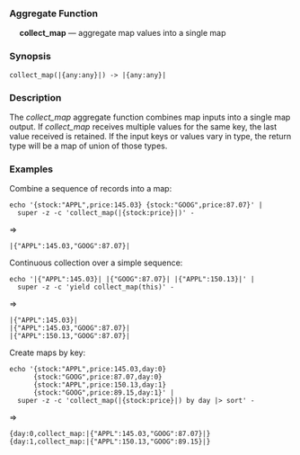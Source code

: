 ### Aggregate Function

&emsp; **collect_map** &mdash; aggregate map values into a single map

### Synopsis
```
collect_map(|{any:any}|) -> |{any:any}|
```

### Description

The _collect_map_ aggregate function combines map inputs into a single map output.
If _collect_map_ receives multiple values for the same key, the last value received is
retained. If the input keys or values vary in type, the return type will be a map
of union of those types.

### Examples

Combine a sequence of records into a map:
```mdtest-command
echo '{stock:"APPL",price:145.03} {stock:"GOOG",price:87.07}' |
  super -z -c 'collect_map(|{stock:price}|)' -
```
=>
```mdtest-output
|{"APPL":145.03,"GOOG":87.07}|
```

Continuous collection over a simple sequence:
```mdtest-command
echo '|{"APPL":145.03}| |{"GOOG":87.07}| |{"APPL":150.13}|' |
  super -z -c 'yield collect_map(this)' -
```
=>
```mdtest-output
|{"APPL":145.03}|
|{"APPL":145.03,"GOOG":87.07}|
|{"APPL":150.13,"GOOG":87.07}|
```

Create maps by key:
```mdtest-command
echo '{stock:"APPL",price:145.03,day:0}
      {stock:"GOOG",price:87.07,day:0}
      {stock:"APPL",price:150.13,day:1}
      {stock:"GOOG",price:89.15,day:1}' |
  super -z -c 'collect_map(|{stock:price}|) by day |> sort' -
```
=>
```mdtest-output
{day:0,collect_map:|{"APPL":145.03,"GOOG":87.07}|}
{day:1,collect_map:|{"APPL":150.13,"GOOG":89.15}|}
```

